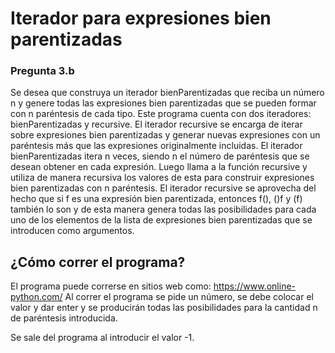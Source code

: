 # Iterador para expresiones bien parentizadas
### Pregunta 3.b
Se desea que construya un iterador bienParentizadas que reciba un número n y genere todas las expresiones bien parentizadas que se pueden formar con n paréntesis de cada tipo. 
Este programa cuenta con dos iteradores: bienParentizadas y recursive. El iterador recursive se encarga de iterar sobre expresiones bien parentizadas y generar nuevas expresiones con un paréntesis más que las expresiones originalmente incluidas. El iterador bienParentizadas itera n veces, siendo n el número de paréntesis que se desean obtener en cada expresión. Luego llama a la función recursive y utiliza de manera recursiva los valores de esta para construir expresiones bien parentizadas con n paréntesis.
El iterador recursive se aprovecha del hecho que si f es una expresión bien parentizada, entonces f(), ()f y (f) también lo son y de esta manera genera todas las posibilidades para cada uno de los elementos de la lista de expresiones bien parentizadas que se introducen como argumentos.

## ¿Cómo correr el programa?
El programa puede correrse en sitios web como: https://www.online-python.com/
Al correr el programa se pide un número, se debe colocar el valor y dar enter y se producirán todas las posibilidades para la cantidad n de paréntesis introducida. 

Se sale del programa al introducir el valor -1.
